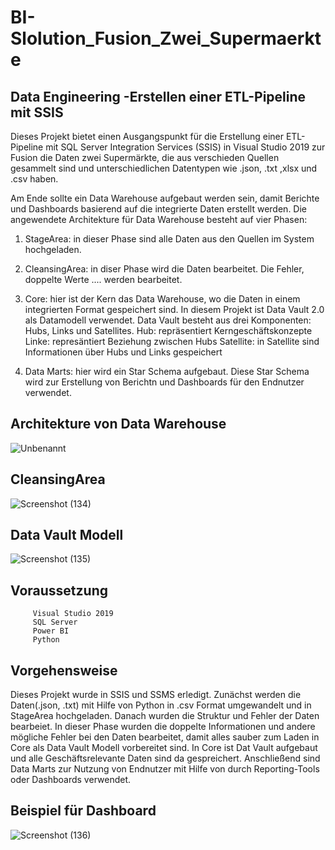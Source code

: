 # BI-Slolution_Fusion_Zwei_Supermaerkte

Data Engineering  -Erstellen einer ETL-Pipeline mit SSIS
------------------------------------------------------
Dieses Projekt bietet einen Ausgangspunkt für die Erstellung einer ETL-Pipeline mit SQL Server Integration Services (SSIS) 
in Visual Studio 2019 zur Fusion die Daten zwei Supermärkte, die aus verschieden Quellen gesammelt sind und unterschiedlichen Datentypen wie
.json, .txt ,xlsx und .csv haben.  

Am Ende sollte ein Data Warehouse aufgebaut werden sein, damit Berichte und Dashboards basierend auf die integrierte Daten erstellt werden. 
Die angewendete Architekture für Data Warehouse besteht auf vier Phasen: 

1. StageArea: in dieser Phase sind alle Daten aus den Quellen im System hochgeladen.
2. CleansingArea: in diser Phase wird die Daten bearbeitet. Die Fehler, doppelte Werte .... werden bearbeitet.
3. Core: hier ist der Kern das Data Warehouse, wo die Daten in einem integrierten Format gespeichert sind. In diesem Projekt ist Data Vault 2.0 als Datamodell verwendet. Data Vault besteht aus drei Komponenten: Hubs, Links und Satellites.
   Hub:  repräsentiert Kerngeschäftskonzepte
   Linke: represäntiert Beziehung zwischen Hubs
   Satellite: in Satellite sind Informationen über Hubs und Links gespeichert

4. Data Marts: hier wird ein Star Schema aufgebaut. Diese Star Schema wird zur Erstellung von Berichtn und Dashboards für den Endnutzer verwendet.



 Architekture von Data Warehouse
----------------------------------------------------
 
![Unbenannt](https://user-images.githubusercontent.com/116841480/206168137-11f11bc8-262b-4a06-9bdb-c5ce2be56724.PNG)



CleansingArea 
----------------------------------------------------------

![Screenshot (134)](https://user-images.githubusercontent.com/116841480/206174638-4aff04ab-f6ec-4c94-ae2e-a0df015aaebc.png)


Data Vault Modell
-----------------------------------------------------------------
![Screenshot (135)](https://user-images.githubusercontent.com/116841480/206174762-a57cb74d-2178-4eb4-b2de-2fc8f695982b.png)


Voraussetzung
---------------------------------------------------------------------
         Visual Studio 2019               
         SQL Server
         Power BI
         Python
        
Vorgehensweise
----------------------------------------------------------------------
Dieses Projekt wurde in SSIS und SSMS erledigt. Zunächst werden die Daten(.json, .txt) mit Hilfe von Python in .csv Format umgewandelt und in StageArea hochgeladen. Danach wurden die Struktur und Fehler der Daten bearbeiet. In dieser Phase wurden die doppelte Informationen und andere mögliche Fehler bei den Daten bearbeitet, damit alles sauber zum Laden in Core als Data Vault Modell vorbereitet sind. 
In Core ist Dat Vault aufgebaut und alle Geschäftsrelevante Daten sind da gespreichert. Anschließend sind Data Marts zur Nutzung von Endnutzer mit Hilfe von  durch Reporting-Tools oder Dashboards verwendet. 


Beispiel für Dashboard
-------------------------------------------------------------------------
![Screenshot (136)](https://user-images.githubusercontent.com/116841480/206181131-750c384c-3a8f-4983-bb07-29d2466c08c5.png)







